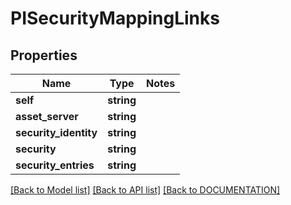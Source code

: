 # PISecurityMappingLinks

## Properties
Name | Type | Notes
------------ | ------------- | -------------
**self** | **string**
**asset_server** | **string**
**security_identity** | **string**
**security** | **string**
**security_entries** | **string**

[[Back to Model list]](../../DOCUMENTATION.md#documentation-for-models) [[Back to API list]](../../DOCUMENTATION.md#documentation-for-api-endpoints) [[Back to DOCUMENTATION]](../../DOCUMENTATION.md)
